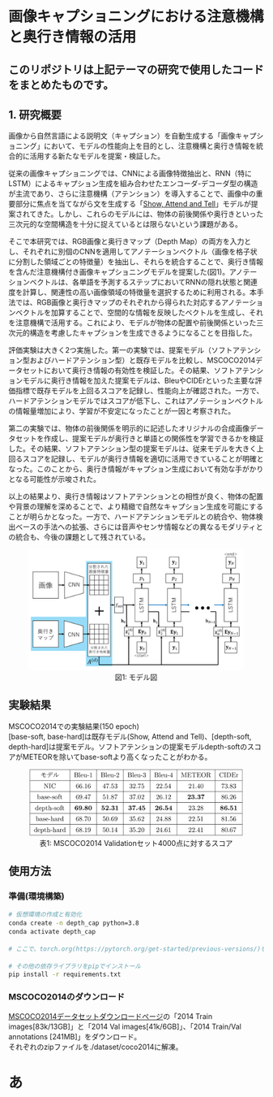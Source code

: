 # 画像キャプショニングにおける注意機構と奥行き情報の活用
## このリポジトリは上記テーマの研究で使用したコードをまとめたものです。

## 1. 研究概要
画像から自然言語による説明文（キャプション）を自動生成する「画像キャプショニング」において、モデルの性能向上を目的とし、注意機構と奥行き情報を統合的に活用する新たなモデルを提案・検証した。

従来の画像キャプショニングでは、CNNによる画像特徴抽出と、RNN（特にLSTM）によるキャプション生成を組み合わせたエンコーダ-デコーダ型の構造が主流であり、さらに注意機構（アテンション）を導入することで、画像中の重要部分に焦点を当てながら文を生成する「[Show, Attend and Tell](https://arxiv.org/abs/1502.03044)」モデルが提案されてきた。しかし、これらのモデルには、物体の前後関係や奥行きといった三次元的な空間構造を十分に捉えているとは限らないという課題がある。

そこで本研究では、RGB画像と奥行きマップ（Depth Map）の両方を入力とし、それぞれに別個のCNNを適用してアノテーションベクトル（画像を格子状に分割した領域ごとの特徴量）を抽出し、それらを統合することで、奥行き情報を含んだ注意機構付き画像キャプショニングモデルを提案した(図1)。アノテーションベクトルは、各単語を予測するステップにおいてRNNの隠れ状態と関連度を計算し、関連性の高い画像領域の特徴量を選択するために利用される。本手法では、RGB画像と奥行きマップのそれぞれから得られた対応するアノテーションベクトルを加算することで、空間的な情報を反映したベクトルを生成し、それを注意機構で活用する。これにより、モデルが物体の配置や前後関係といった三次元的構造を考慮したキャプションを生成できるようになることを目指した。

評価実験は大きく2つ実施した。第一の実験では、提案モデル（ソフトアテンション型およびハードアテンション型）と既存モデルを比較し、MSCOCO2014データセットにおいて奥行き情報の有効性を検証した。その結果、ソフトアテンションモデルに奥行き情報を加えた提案モデルは、BleuやCIDErといった主要な評価指標で既存モデルを上回るスコアを記録し、性能向上が確認された。一方で、ハードアテンションモデルではスコアが低下し、これはアノテーションベクトルの情報量増加により、学習が不安定になったことが一因と考察された。

第二の実験では、物体の前後関係を明示的に記述したオリジナルの合成画像データセットを作成し、提案モデルが奥行きと単語との関係性を学習できるかを検証した。その結果、ソフトアテンション型の提案モデルは、従来モデルを大きく上回るスコアを記録し、モデルが奥行き情報を適切に活用できていることが明確となった。このことから、奥行き情報がキャプション生成において有効な手がかりとなる可能性が示唆された。

以上の結果より、奥行き情報はソフトアテンションとの相性が良く、物体の配置や背景の理解を深めることで、より精緻で自然なキャプション生成を可能にすることが明らかとなった。一方で、ハードアテンションモデルとの統合や、物体検出ベースの手法への拡張、さらには音声やセンサ情報などの異なるモダリティとの統合も、今後の課題として残されている。
<figure style="text-align: center;">
  <img src="./README_images/depth_model.png" alt="モデル図" width="600">
  <figcaption>図1: モデル図</figcaption>
</figure>

## 実験結果
MSCOCO2014での実験結果(150 epoch)<br>[base-soft, base-hard]は既存モデル(Show, Attend and Tell)、[depth-soft, depth-hard]は提案モデル。ソフトアテンションの提案モデルdepth-softのスコアがMETEORを除いてbase-softより高くなったことがわかる。
<figure style="text-align: center;">
  <img src="./README_images/exp1_table.png" alt="実験結果" width="600">
  <figcaption>表1: MSCOCO2014 Validationセット4000点に対するスコア</figcaption>
</figure>

## 使用方法
### 準備(環境構築)
```bash
# 仮想環境の作成と有効化
conda create -n depth_cap python=3.8
conda activate depth_cap

# ここで、torch.org(https://pytorch.org/get-started/previous-versions/)を参考にCUDA対応のPyTorch(v1.9.0)をインストール

# その他の依存ライブラリをpipでインストール
pip install -r requirements.txt
```
### MSCOCO2014のダウンロード
[MSCOCO2014データセットダウンロードページ](https://cocodataset.org/#download)の「2014 Train images[83k/13GB]」と「2014 Val images[41k/6GB]」、「2014 Train/Val annotations [241MB]」をダウンロード。<br>それぞれのzipファイルを./dataset/coco2014に解凍。
# あ
